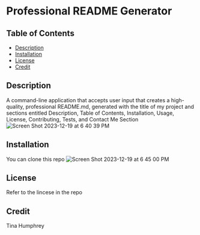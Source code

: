 # Professional README Generator

  ## Table of Contents
  * [Description](#Description)
  * [Installation](#Installation)
  * [License](#License)
  * [Credit](*Credit)

## Description
A command-line application that accepts user input that creates a high-quality, professional README.md, generated with the title of my project and sections entitled Description, Table of Contents, Installation, Usage, License, Contributing, Tests, and Contact Me Section
 ![Screen Shot 2023-12-19 at 6 40 39 PM](https://github.com/humphreyt12/README-Generator/assets/144189547/978aa568-2487-471b-a41f-2cba52247597)

## Installation
You can clone this repo
![Screen Shot 2023-12-19 at 6 45 00 PM](https://github.com/humphreyt12/README-Generator/assets/144189547/3c2dde94-a14c-464e-bbb6-2baf48a95f3f)

 
## License

Refer to the lincese in the repo

## Credit
Tina Humphrey
